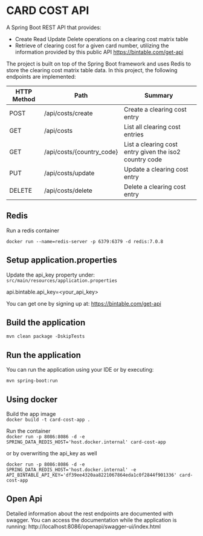 # CARD COST API

A Spring Boot REST API that provides: 
* Create Read Update Delete operations on a clearing cost matrix table
* Retrieve of clearing cost for a given card number, utilizing the information provided by this public API https://bintable.com/get-api

The project is built on top of the Spring Boot framework and uses Redis to store the clearing cost matrix table data.
In this project, the following endpoints are implemented:

| HTTP Method | Path                      | Summary                                                |
|-------------|---------------------------|--------------------------------------------------------|
| POST        | /api/costs/create         | Create a clearing cost entry                           |
| GET         | /api/costs                | List all clearing cost entries                         |
| GET         | /api/costs/{country_code} | List a clearing cost entry given the iso2 country code |
| PUT         | /api/costs/update         | Update a clearing cost entry                           |
| DELETE      | /api/costs/delete         | Delete a clearing cost entry                           |


## Redis
Run a redis container 

`docker run --name=redis-server -p 6379:6379 -d redis:7.0.8`

## Setup application.properties
Update the api_key property under: `src/main/resources/application.properties` 

api.bintable.api_key=<your_api_key>

You can get one by signing up at: https://bintable.com/get-api 

## Build the application

`mvn clean package -DskipTests`

## Run the application

You can run the application using your IDE or by executing:

`mvn spring-boot:run`

## Using docker

Build the app image   
`docker build -t card-cost-app . `

Run the container  
`docker run -p 8086:8086 -d -e SPRING_DATA_REDIS_HOST='host.docker.internal' card-cost-app`  

or by overwriting the api_key as well

`docker run -p 8086:8086 -d -e SPRING_DATA_REDIS_HOST='host.docker.internal' -e API_BINTABLE_API_KEY='df39ee4320aa8221067864eda1c0f2844f901336' card-cost-app`


## Open Api
Detailed information about the rest endpoints are documented with swagger. You can access the documentation while the application is running:
http://localhost:8086/openapi/swagger-ui/index.html  

